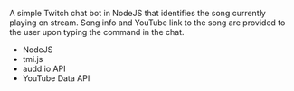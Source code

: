 A simple Twitch chat bot in NodeJS that identifies the song currently playing on stream. Song info and YouTube link to the song are provided to the user upon typing the command in the chat.

- NodeJS
- tmi.js
- audd.io API
- YouTube Data API
